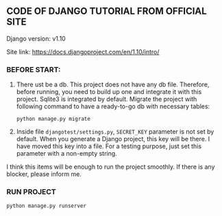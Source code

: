 ## CODE OF DJANGO TUTORIAL FROM OFFICIAL SITE
Django version: v1.10

Site link: https://docs.djangoproject.com/en/1.10/intro/

### BEFORE START:
1. There ust be a db. This project does not have any db file. Therefore, before running, you need to build up one 
and integrate it with this project. Sqlite3 is integrated by default. Migrate the project with following command to 
have a ready-to-go db with necessary tables:

    ``python manage.py migrate``

2. Inside file `djangotest/settings.py`, `SECRET_KEY` parameter is not set by default. When you generate a Django project,
this key will be there. I have moved this key into a file. For a testing purpose, just set this parameter 
with a non-empty string.

I think this items will be enough to run the project smoothly. If there is any blocker, please inform me. 
### RUN PROJECT
``python manage.py runserver``